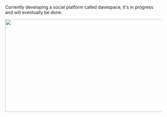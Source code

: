 Currently developing a social platform called davespace, it's in progress and will eventually be done.

[<img src="https://img.youtube.com/vi/uCjt3T_w9Vk/hqdefault.jpg" width="600" height="300"/>](https://www.youtube.com/embed/uCjt3T_w9Vk) 
